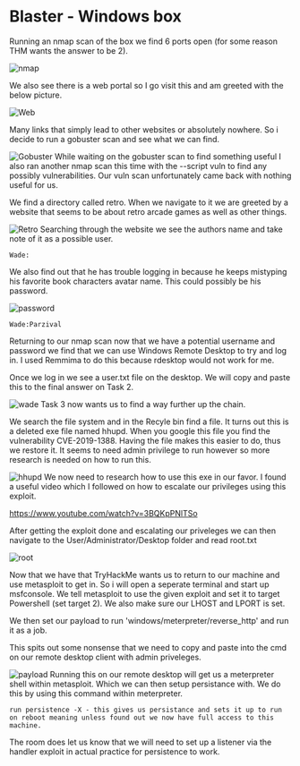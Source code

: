 # Blaster - Windows box

Running an nmap scan of the box we find 6 ports open (for some reason THM wants the answer to be 2). 

![nmap](nmap.png)

We also see there is a web portal so I go visit this and am greeted with the below picture.


![Web](web.png)

Many links that simply lead to other websites or absolutely nowhere. So i decide to run a gobuster scan and see what we can find.

![Gobuster](gobuster.png)
While waiting on the gobuster scan to find something useful I also ran another nmap scan this time with the --script vuln to find any possibly vulnerabilities. Our vuln scan unfortunately came back with nothing useful for us.



We find a directory called retro. When we navigate to it we are greeted by a website that seems to be about retro arcade games as well as other things.


![Retro](retro.png)
Searching through the website we see the authors name and take note of it as a possible user.

```
Wade:
```
We also find out that he has trouble logging in because he keeps mistyping his favorite book characters avatar name. This could possibly be his password.

![password](password.png)
```
Wade:Parzival
```
Returning to our nmap scan now that we have a potential username and password we find that we can use Windows Remote Desktop to try and log in. I used Remmima to do this because rdesktop would not work for me.

Once we log in we see a user.txt file on the desktop. We will copy and paste this to the final answer on Task 2.


![wade](wade.png)
Task 3 now wants us to find a way further up the chain.

We search the file system and in the Recyle bin find a file. It turns out this is a deleted exe file named hhupd. When you google this file you find the vulnerability CVE-2019-1388. Having the file makes this easier to do, thus we restore it. It seems to need admin privilege to run however so more research is needed on how to run this.


![hhupd](hhupd-restore.png)
We now need to research how to use this exe in our favor. I found a useful video which I followed on how to escalate our privileges using this exploit.

https://www.youtube.com/watch?v=3BQKpPNlTSo

After getting the exploit done and escalating our priveleges we can then navigate to the User/Administrator/Desktop folder and read root.txt


![root](root.png)

Now that we have that TryHackMe wants us to return to our machine and use metasploit to get in. So i will open a seperate terminal and start up msfconsole. We tell metasploit to use the given exploit and set it to target Powershell (set target 2). We also make sure our LHOST and LPORT is set.

We then set our payload to run 'windows/meterpreter/reverse_http' and run it as a job.

This spits out some nonsense that we need to copy and paste into the cmd on our remote desktop client with admin priveleges.


![payload](payload.png)
Running this on our remote desktop will get us a meterpreter shell within metasploit. Which we can then setup persistance with. We do this by using this command within meterpreter.
```
run persistence -X - this gives us persistance and sets it up to run on reboot meaning unless found out we now have full access to this machine.
```

The room does let us know that we will need to set up a listener via the handler exploit in actual practice for persistence to work.






